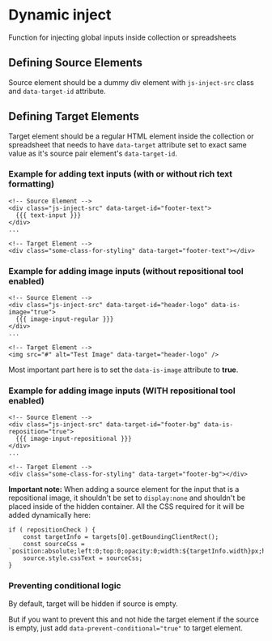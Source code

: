 # Dynamic inject
Function for injecting global inputs inside collection or spreadsheets

## Defining Source Elements
Source element should be a dummy div element with `js-inject-src` class and `data-target-id` attribute.

## Defining Target Elements
Target element should be a regular HTML element inside the collection or spreadsheet that needs to have
`data-target` attribute set to exact same value as it's source pair element's `data-target-id`.

### Example for adding text inputs (with or without rich text formatting)
```
<!-- Source Element -->
<div class="js-inject-src" data-target-id="footer-text">
  {{{ text-input }}}
</div>
...

<!-- Target Element -->
<div class="some-class-for-styling" data-target="footer-text"></div>
```
### Example for adding image inputs (without repositional tool enabled)
```
<!-- Source Element -->
<div class="js-inject-src" data-target-id="header-logo" data-is-image="true">
  {{{ image-input-regular }}}
</div>
...

<!-- Target Element -->
<img src="#" alt="Test Image" data-target="header-logo" />
```
Most important part here is to set the `data-is-image` attribute to **true**.

### Example for adding image inputs (WITH repositional tool enabled)
```
<!-- Source Element -->
<div class="js-inject-src" data-target-id="footer-bg" data-is-reposition="true">
  {{{ image-input-repositional }}}
</div>
...

<!-- Target Element -->
<div class="some-class-for-styling" data-target="footer-bg"></div>
```
**Important note:** When adding a source element for the input that is a repositional image, it shouldn't be set to `display:none` and shouldn't be placed inside of the hidden container. All the CSS required for it will be added dynamically here:
```      
if ( repositionCheck ) {
    const targetInfo = targets[0].getBoundingClientRect();
    const sourceCss = `position:absolute;left:0;top:0;opacity:0;width:${targetInfo.width}px;height:${targetInfo.height}px;`;
    source.style.cssText = sourceCss;
}
```

### Preventing conditional logic
By default, target will be hidden if source is empty.

But if you want to prevent this and not hide the target element if the source is empty, just add `data-prevent-conditional="true"` to target element.



